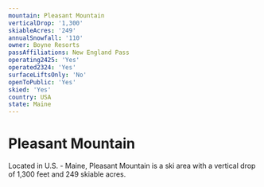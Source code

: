 ```yaml
---
mountain: Pleasant Mountain
verticalDrop: '1,300'
skiableAcres: '249'
annualSnowfall: '110'
owner: Boyne Resorts
passAffiliations: New England Pass
operating2425: 'Yes'
operated2324: 'Yes'
surfaceLiftsOnly: 'No'
openToPublic: 'Yes'
skied: 'Yes'
country: USA
state: Maine
---
```


# Pleasant Mountain

Located in U.S. - Maine, Pleasant Mountain is a ski area with a vertical drop of 1,300 feet and 249 skiable acres.
